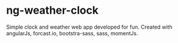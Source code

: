 # ng-weather-clock
Simple clock and weather web app developed for fun. Created with angularJs, forcast.io, bootstra-sass, sass, momentJs.


